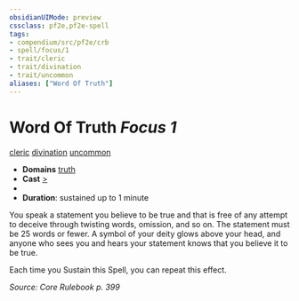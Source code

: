 ```yaml
---
obsidianUIMode: preview
cssclass: pf2e,pf2e-spell
tags:
- compendium/src/pf2e/crb
- spell/focus/1
- trait/cleric
- trait/divination
- trait/uncommon
aliases: ["Word Of Truth"]
---
```

# Word Of Truth *Focus 1*   
[cleric](Reference/Rules/Traits/cleric.md "Cleric Class Trait")  [divination](divination.md "Divination School Trait")  [uncommon](uncommon.md "Uncommon Rarity Trait")  

- **Domains** [truth](Reference/Compendium/Setting/domains.md#Truth)
- **Cast** [>](chapter-9-playing-the-game.md#Actions "Single Action") 
- 
- **Duration**: sustained up to 1 minute

You speak a statement you believe to be true and that is free of any attempt to deceive through twisting words, omission, and so on. The statement must be 25 words or fewer. A symbol of your deity glows above your head, and anyone who sees you and hears your statement knows that you believe it to be true.

Each time you Sustain this Spell, you can repeat this effect.

*Source: Core Rulebook p. 399*